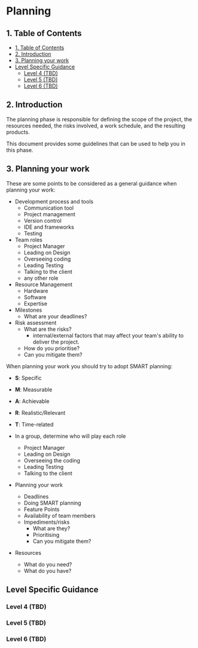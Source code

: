 # Planning <!-- omit in toc -->

## 1. Table of Contents

- [1. Table of Contents](#1-table-of-contents)
- [2. Introduction](#2-introduction)
- [3. Planning your work](#3-planning-your-work)
- [Level Specific Guidance](#level-specific-guidance)
  - [Level 4 (TBD)](#level-4-tbd)
  - [Level 5 (TBD)](#level-5-tbd)
  - [Level 6 (TBD)](#level-6-tbd)

## 2. Introduction

The planning phase is responsible for defining the scope of the project, the resources needed, the risks involved, a work schedule, and the resulting products.

This document provides some guidelines that can be used to help you in this phase.

## 3. Planning your work

These are some points to be considered as a general guidance when planning your work:

- Development process and tools
  - Communication tool
  - Project management
  - Version control
  - IDE and frameworks
  - Testing
- Team roles
  - Project Manager
  - Leading on Design
  - Overseeing coding
  - Leading Testing
  - Talking to the client
  - any other role
- Resource Management
  - Hardware
  - Software
  - Expertise
- Milestones
  - What are your deadlines?
- Risk assessment
  - What are the risks?
    - internal/external factors that may affect your team's ability to deliver the project.
  - How do you prioritise?
  - Can you mitigate them?

When planning your work you should try to adopt SMART planning:

- **S**: Specific
- **M**: Measurable
- **A**: Achievable
- **R**: Realistic/Relevant
- **T**: Time-related



- In a group, determine who will play each role
  - Project Manager  
  - Leading on Design  
  - Overseeing the coding  
  - Leading Testing  
  - Talking to the client  
- Planning your work
  - Deadlines  
  - Doing SMART planning  
  - Feature Points  
  - Availability of team members  
  - Impediments/risks
    - What are they?
    - Prioritising
    - Can you mitigate them?  
- Resources
  - What do you need?
  - What do you have?  

## Level Specific Guidance

### Level 4 (TBD)

### Level 5 (TBD)

### Level 6 (TBD)
